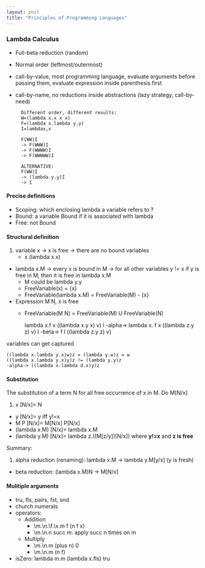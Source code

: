 ```yaml
---
layout: post
title: "Principles of Programming Languages"
---
```


### Lambda Calculus
* Full-beta reduction (random)
* Normal order (leftmost/outermost)
* call-by-value, most programming language, evaluate arguments before passing them, evaluate expression inside parenthesis first
* call-by-name, no reductions inside abstractions (lazy strategy, call-by-need)

        Different order, different results:
        W=(lambda x.x x x)
        F=(lambda x.lambda y.y)
        I=lambdax,x

        F(WW)I
        -> F(WWW)I
        -> F(WWWW)I
        -> F(WWWWW)I

        ALTERNATIVE:
        F(WW)I
        -> (lambda y.y)I
        -> I

#### Precise definitions
* Scoping: which enclosing lambda a variable refers to ?
* Bound: a variable Bound if it is associated with lambda
* Free: not Bound

#### Structural definition
1. variable x -> x is free -> there are no bound variables
    * x (lambda x.x)
- lambda x.M -> every x is bound in M -> for all other variables y != x if y is free in M, then it is free in lambda x.M
    * M could be lambda y.y
    * FreeVariable(x) = {x}
    * FreeVariable(lambda x.M) = FreeVariable(M) - {x}
- Expression M N, x is free
    * FreeVariable(M N) = FreeVariable(M) U FreeVariable(N)

        lambda x.f x ((lambda x.y x) v) l
        -alpha-> lambda x. f x ((lambda z.y z) v) l
        -beta-> f l ((lambda z.y z) v)

variables can get captured

    ((lambda x.lambda y.x)w)z = (lambda y.w)z = w
    ((lambda x.lambda y.x)y)z != (lambda y.y)z
    -alpha-> ((lambda x.lambda d.x)y)z

#### Substitution
The substitution of a term N for all free occurrence of x in M. Do M[N/x]

1. x [N/x]= N
- y [N/x]= y iff y!=x
- M P [N/x]= M[N/x] P[N/x]
- (lambda x.M) [N/x]= lambda x.M
- (lambda y.M) [N/x]= lambda z.((M[z/y])[N/x]) where **y!=x** and **z is free**

Summary:
1. alpha reduction (renaming): lambda x.M -> lambda y.M[y/x] (y is fresh)
- beta reduction: (lambda x.M)N -> M[N/x]

#### Mulitiple arguments
* tru, fls, pairs, fst, snd
* church numerals
* operators:
    * Addition
        * \m.\n.\f.\x.m f (n f x)
        * \m.\n.n succ m: apply succ n times on m
    * Multiply
        * \m.\n.m (plus n) 0
        * \m.\n.m (n f)
* isZero: lambda m.m (lambda x.fls) tru


